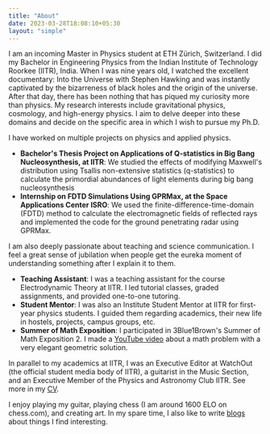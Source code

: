 ```yaml
---
title: "About"
date: 2023-03-28T18:08:10+05:30
layout: "simple"
---
```

I am an incoming Master in Physics student at ETH Zürich, Switzerland. I did my Bachelor in Engineering Physics from the Indian Institute of Technology Roorkee (IITR), India. When I was nine years old, I watched the excellent documentary: Into the Universe with Stephen Hawking and was instantly captivated by the bizarreness of black holes and the origin of the universe. After that day, there has been nothing that has piqued my curiosity more than physics. My research interests include gravitational physics, cosmology, and high-energy physics. I aim to delve deeper into these domains and decide on the specific area in which I wish to pursue my Ph.D.

I have worked on multiple projects on physics and applied physics.
- **Bachelor's Thesis Project on Applications of Q-statistics in Big Bang Nucleosynthesis, at IITR**: We studied the effects of modifying Maxwell's distribution using Tsallis non-extensive statistics (q-statistics) to calculate the primordial abundances of light elements during big bang nucleosynthesis
- **Internship on FDTD Simulations Using GPRMax, at the Space Applications Center ISRO**: We used the finite-difference-time-domain (FDTD) method to calculate the electromagnetic fields of reflected rays and implemented the code for the ground penetrating radar using GPRMax.

I am also deeply passionate about teaching and science communication. I feel a great sense of jubilation when people get the eureka moment of understanding something after I explain it to them.
- **Teaching Assistant**: I was a teaching assistant for the course Electrodynamic Theory at IITR. I led tutorial classes, graded
assignments, and provided one-to-one tutoring.
- **Student Mentor**: I was also an Institute Student Mentor at IITR for first-year physics students. I guided them regarding academics, their new life in hostels, projects, campus groups, etc. 
- **Summer of Math Exposition**: I participated in 3Blue1Brown's Summer of Math Exposition 2. I made a [YouTube video](https://youtu.be/2-iuxnpJFKU) about a math problem with a very elegant geometric solution.

In parallel to my academics at IITR, I was an Executive Editor at WatchOut (the official student media body of IITR), a guitarist in the Music Section, and an Executive Member of the Physics and Astronomy Club IITR. See more in my [CV](/cv/). 

I enjoy playing my guitar, playing chess (I am around 1600 ELO on chess.com), and creating art. In my spare time, I also like to write [blogs](/blog/) about things I find interesting. 